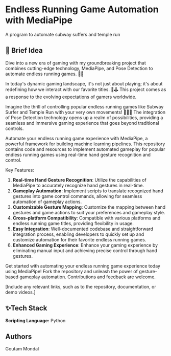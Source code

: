 # Endless Running Game Automation with MediaPipe
A program to automate subway suffers and temple run

## 🚀 Brief Idea
Dive into a new era of gaming with my groundbreaking project that combines cutting-edge technology, MediaPipe, and Pose Detection to automate endless running games. 🤖💃

In today's dynamic gaming landscape, it's not just about playing; it's about redefining how we interact with our favorite titles. 🚀🕹️ This project comes as a response to the evolving expectations of gamers worldwide.

Imagine the thrill of controlling popular endless running games like Subway Surfer and Temple Run with your very own movements! 🏃‍♂️💨 The integration of Pose Detection technology opens up a realm of possibilities, providing a seamless and immersive gaming experience that goes beyond traditional controls.

Automate your endless running game experience with MediaPipe, a powerful framework for building machine learning pipelines. This repository contains code and resources to implement automated gameplay for popular endless running games using real-time hand gesture recognition and control.

Key Features:
1. **Real-time Hand Gesture Recognition**: Utilize the capabilities of MediaPipe to accurately recognize hand gestures in real-time.
2. **Gameplay Automation**: Implement scripts to translate recognized hand gestures into game control commands, allowing for seamless automation of gameplay actions.
3. **Customizable Gesture Mapping**: Customize the mapping between hand gestures and game actions to suit your preferences and gameplay style.
4. **Cross-platform Compatibility**: Compatible with various platforms and endless running game titles, providing flexibility in usage.
5. **Easy Integration**: Well-documented codebase and straightforward integration process, enabling developers to quickly set up and customize automation for their favorite endless running games.
6. **Enhanced Gaming Experience**: Enhance your gaming experience by eliminating manual input and achieving precise control through hand gestures.

Get started with automating your endless running game experience today using MediaPipe! Fork the repository and unleash the power of gesture-based gameplay automation. Contributions and feedback are welcome.

[Include any relevant links, such as to the repository, documentation, or demo videos.]

## ✨Tech Stack

**Scripting Language:** Python

## Authors
Goutam Mondal



